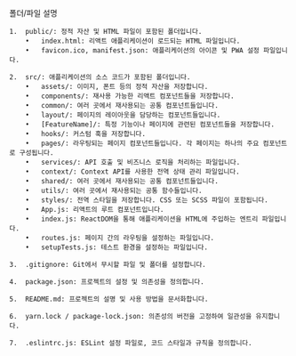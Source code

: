 폴더/파일 설명

    1.	public/: 정적 자산 및 HTML 파일이 포함된 폴더입니다.
        •	index.html: 리액트 애플리케이션이 로드되는 HTML 파일입니다.
        •	favicon.ico, manifest.json: 애플리케이션의 아이콘 및 PWA 설정 파일입니다.

    2.	src/: 애플리케이션의 소스 코드가 포함된 폴더입니다.
        •	assets/: 이미지, 폰트 등의 정적 자산을 저장합니다.
        •	components/: 재사용 가능한 리액트 컴포넌트들을 저장합니다.
        •	common/: 여러 곳에서 재사용되는 공통 컴포넌트들입니다.
        •	layout/: 페이지의 레이아웃을 담당하는 컴포넌트들입니다.
        •	[FeatureName]/: 특정 기능이나 페이지에 관련된 컴포넌트들을 저장합니다.
        •	hooks/: 커스텀 훅을 저장합니다.
        •	pages/: 라우팅되는 페이지 컴포넌트들입니다. 각 페이지는 하나의 주요 컴포넌트로 구성됩니다.
        •	services/: API 호출 및 비즈니스 로직을 처리하는 파일입니다.
        •	context/: Context API를 사용한 전역 상태 관리 파일입니다.
        •	shared/: 여러 곳에서 재사용되는 공통 컴포넌트들입니다.
        •	utils/: 여러 곳에서 재사용되는 공통 함수들입니다.
        •	styles/: 전역 스타일을 저장합니다. CSS 또는 SCSS 파일이 포함됩니다.
        •	App.js: 리액트의 루트 컴포넌트입니다.
        •	index.js: ReactDOM을 통해 애플리케이션을 HTML에 주입하는 엔트리 파일입니다.
        •	routes.js: 페이지 간의 라우팅을 설정하는 파일입니다.
        •	setupTests.js: 테스트 환경을 설정하는 파일입니다.

    3.	.gitignore: Git에서 무시할 파일 및 폴더를 설정합니다.

    4.	package.json: 프로젝트의 설정 및 의존성을 정의합니다.

    5.	README.md: 프로젝트의 설명 및 사용 방법을 문서화합니다.

    6.	yarn.lock / package-lock.json: 의존성의 버전을 고정하여 일관성을 유지합니다.

    7.	.eslintrc.js: ESLint 설정 파일로, 코드 스타일과 규칙을 정의합니다.
